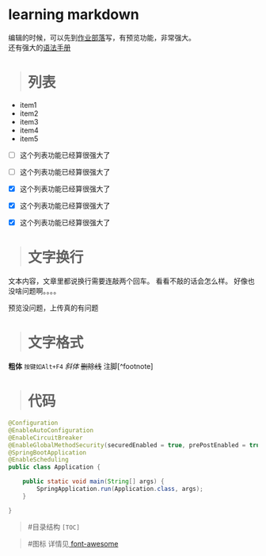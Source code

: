 # learning markdown
编辑的时候，可以先到[作业部落](https://www.zybuluo.com/mdeditor)写，有预览功能，非常强大。<br>
还有强大的[语法手册](https://www.zybuluo.com/mdeditor?url=https://www.zybuluo.com/static/editor/md-help.markdown)

> # 列表
+ item1
+ item2
+ item3
+ item4
+ item5


- [ ] 这个列表功能已经算很强大了
- [ ] 这个列表功能已经算很强大了
- [x] 这个列表功能已经算很强大了
- [x] 这个列表功能已经算很强大了
- [x] 这个列表功能已经算很强大了


> # 文字换行
文本内容，文章里都说换行需要连敲两个回车。
看看不敲的话会怎么样。
好像也没啥问题啊。。。。

预览没问题，上传真的有问题

> # 文字格式

**粗体**    `按键如Alt+F4`   *斜体*     ~~删除线~~    注脚[^footnote]

> # 代码

``` java
@Configuration
@EnableAutoConfiguration
@EnableCircuitBreaker
@EnableGlobalMethodSecurity(securedEnabled = true, prePostEnabled = true)
@SpringBootApplication
@EnableScheduling
public class Application {

	public static void main(String[] args) {
		SpringApplication.run(Application.class, args);
	}

}
```

> #目录结构
`[TOC]`

> #图标
<i class="icon-renren"></i>  详情见[ font-awesome ](http://fortawesome.github.io/Font-Awesome/3.2.1/icons/)

